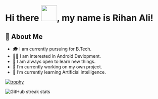 # Hi there <img src="https://github.com/TheDudeThatCode/TheDudeThatCode/blob/master/Assets/Hi.gif" width="50">, my name is Rihan Ali!

## 🚀 About Me

- 🎓 I am currently pursuing for B.Tech.
- 👨‍💻 I am interested in Android Devlopment.
- 🤗 I am always open to learn new things.
- 🔭 I’m currently working on my own project.
- 🌱 I’m currently learning Artificial intelligence.

[![trophy](https://github-profile-trophy.vercel.app/?username=Rihanali001)](https://github.com/ryo-ma/github-profile-trophy)

![GitHub streak stats](https://github-readme-streak-stats.herokuapp.com/?user=Rihanali001)

<!---
RihanAli0001/RihanAli0001 is a ✨ special ✨ repository because its `README.md` (this file) appears on your GitHub profile.
You can click the Preview link to take a look at your changes.
--->

